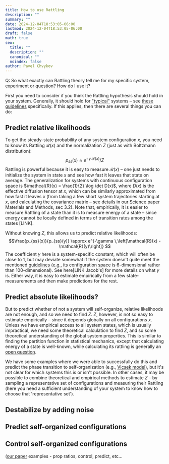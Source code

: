 ```yaml
---
title: How to use Rattling
description: ""
summary: ""
date: 2024-12-04T18:53:05-06:00
lastmod: 2024-12-04T18:53:05-06:00
draft: false
math: true
seo:
  title: ""
  description: ""
  canonical: ""
  noindex: false
author: Pavel Chvykov
---
```

Q: So what exactly can Rattling theory tell me for my specific system, experiment or question? How do I use it?

First you need to consider if you think the Rattling hypothesis should hold in your system. Generally, it should hold for ["typical"](/docs/background/typicality/) systems – see [these guidelines](/docs/background/typicality/#general-guidelines)  specifically. If this applies, then there are several things you can do:

## Predict relative likelihoods 

To get the steady-state probability of any system configuration $x$, you need to know its Rattling $\mathcal{R}(x)$ and the normalization $Z$ (just as with Boltzmann distribution):
$$p_{ss}(x) \approx e^{-\gamma\; \mathcal{R}(x)}/Z$$
Rattling is powerful because it is easy to measure $\mathcal{R}(x)$ – one just needs to initialize the system in state $x$ and see how fast it leaves that state on average. The generalization for systems with continuous configuration space is $\mathcal{R}(x) = \frac{1}{2} \log \det D(x)$, where $D(x)$ is the effective diffusion tensor at $x$, which can be similarly approximated from how fast it leaves $x$ (from taking a few short system trajectories starting at $x$, and calculating the covariance matrix – see details in [our Science paper](https://www.science.org/doi/10.1126/science.abc6182) Materials and Methods, sec 3.2). 
Note that, empirically, it is easier to measure Rattling of a state than it is to measure energy of a state – since energy cannot be locally defined in terms of transition rates among the states [LINK].

Without knowing $Z$, this allows us to predict relative likelihoods:
$$\frac{p_{ss}(x)}{p_{ss}(y)} \approx e^{-\gamma \,\left[\mathcal{R}(x) - \mathcal{R}(y)\right]} $$
The coefficient $\gamma$ here is a system-specific constant, which will often be close to 1, but may deviate somewhat if the system doesn't quite meet the mentioned [guidelines](/docs/background/typicality/#general-guidelines) (e.g., its configuration space is 6-dimensional rather than 100-dimensional). See here[LINK Jacob's] for more details on what $\gamma$ is. Either way, it is easy to estimate empirically from a few state-measurements and then make predictions for the rest. 

## Predict absolute likelihoods?

But to predict whether of not a system will self-organize, relative likelihoods are not enough, and so we need to find $Z$. $Z$, however, is not so easy to estimate empirically – since it depends globally on all configurations $x$. Unless we have empirical access to all system states, which is usually impractical, we need some theoretical calculation to find $Z$, and so some theoretical understanding of the global system properties. This is similar to finding the partition function in statistical mechanics, except that calculating energy of a state is well-known, while calculating its rattling is generally an [open question](/docs/research-directions/predicting-rattling/). 

We have some examples where we were able to successfully do this and predict the phase transition to self-organization (e.g., [Vicsek model](/docs/examples/vicsek-model/)), but it's not clear for which systems this is or isn't possible. 
In other cases, it may be possible to combine theoretical and empirical methods to estimate $Z$ – by sampling a representative set of configurations and measuring their Rattling (here you need a sufficient understanding of your system to know how to choose that 'representative set').

## Destabilize by adding noise

## Predict self-organized configurations

## Control self-organized configurations 


([our paper](https://www.science.org/doi/10.1126/science.abc6182) examples - prop ratios, control, predict, etc...